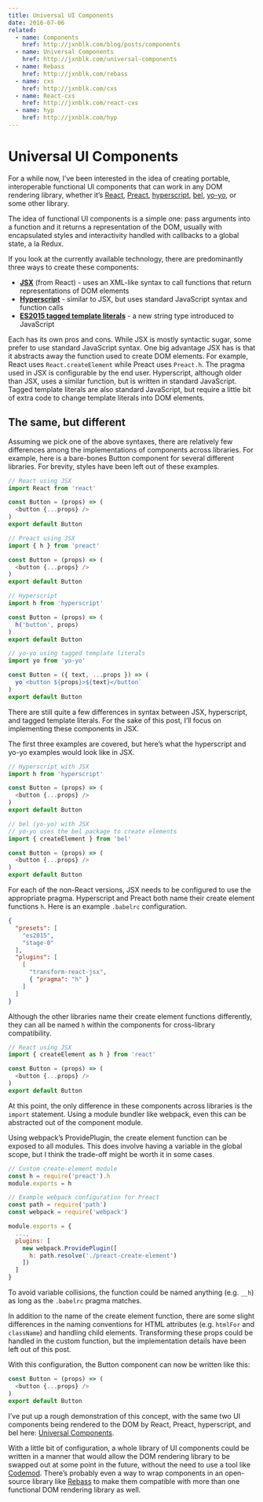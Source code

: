 ```yaml
---
title: Universal UI Components
date: 2016-07-06
related:
  - name: Components
    href: http://jxnblk.com/blog/posts/components
  - name: Universal Components
    href: http://jxnblk.com/universal-components
  - name: Rebass
    href: http://jxnblk.com/rebass
  - name: cxs
    href: http://jxnblk.com/cxs
  - name: React-cxs
    href: http://jxnblk.com/react-cxs
  - name: hyp
    href: http://jxnblk.com/hyp
---
```


# Universal UI Components

For a while now, I’ve been interested in the idea of creating portable,
interoperable functional UI components that can work in any DOM rendering library,
whether it’s
[React](https://facebook.github.io/react/),
[Preact](https://preactjs.com),
[hyperscript](https://github.com/dominictarr/hyperscript),
[bel](https://github.com/shama/bel),
[yo-yo](https://github.com/maxogden/yo-yo),
or some other library.

The idea of functional UI components is a simple one: pass arguments into a function and it returns a representation of the DOM,
usually with encapsulated styles and interactivity handled with callbacks to a global state, a la Redux.

If you look at the currently available technology, there are predominantly three ways to create these components:
- [**JSX**](https://facebook.github.io/jsx/) (from React) - uses an XML-like syntax to call functions that return representations of DOM elements
- [**Hyperscript**](https://github.com/dominictarr/hyperscript) - similar to JSX, but uses standard JavaScript syntax and function calls
- [**ES2015 tagged template literals**](https://developer.mozilla.org/en-US/docs/Web/JavaScript/Reference/Template_literals#Tagged_template_literals) - a new string type introduced to JavaScript

Each has its own pros and cons. While JSX is mostly syntactic sugar, some prefer to use standard JavaScript syntax.
One big advantage JSX has is that it abstracts away the function used to create DOM elements.
For example, React uses `React.createElement` while Preact uses `Preact.h`.
The pragma used in JSX is configurable by the end user.
Hyperscript, although older than JSX, uses a similar function, but is written in standard JavaScript.
Tagged template literals are also standard JavaScript,
but require a little bit of extra code to change template literals into DOM elements.

## The same, but different

Assuming we pick one of the above syntaxes,
there are relatively few differences among the implementations of components across libraries.
For example, here is a bare-bones Button component for several different libraries.
For brevity, styles have been left out of these examples.

```js
// React using JSX
import React from 'react'

const Button = (props) => (
  <button {...props} />
)
export default Button
```

```js
// Preact using JSX
import { h } from 'preact'

const Button = (props) => (
  <button {...props} />
)
export default Button
```

```js
// Hyperscript
import h from 'hyperscript'

const Button = (props) => (
  h('button', props)
)
export default Button
```

```js
// yo-yo using tagged template literals
import yo from 'yo-yo'

const Button = ({ text, ...props }) => (
  yo`<button ${props}>${text}</button`
)
export default Button
```

There are still quite a few differences in syntax between JSX, hyperscript, and tagged template literals.
For the sake of this post, I’ll focus on implementing these components in JSX.

The first three examples are covered, but here’s what the hyperscript and yo-yo examples would look like in JSX.

```js
// Hyperscript with JSX
import h from 'hyperscript'

const Button = (props) => (
  <button {...props} />
)
export default Button
```

```js
// bel (yo-yo) with JSX
// yo-yo uses the bel package to create elements
import { createElement } from 'bel'

const Button = (props) => (
  <button {...props} />
)
export default Button
```

For each of the non-React versions, JSX needs to be configured to use the appropriate pragma.
Hyperscript and Preact both name their create element functions `h`.
Here is an example `.babelrc` configuration.

```json
{
  "presets": [
    "es2015",
    "stage-0"
  ],
  "plugins": [
    [
      "transform-react-jsx",
      { "pragma": "h" }
    ]
  ]
}
```

Although the other libraries name their create element functions differently,
they can all be named `h` within the components for cross-library compatibility.

```js
// React using JSX
import { createElement as h } from 'react'

const Button = (props) => (
  <button {...props} />
)
export default Button
```

At this point, the only difference in these components across libraries is the `import` statement.
Using a module bundler like webpack, even this can be abstracted out of the component module.

Using webpack’s ProvidePlugin, the create element function can be exposed to all modules.
This does involve having a variable in the global scope, but I think the trade-off might be worth it in some cases.

```js
// Custom create-element module
const h = require('preact').h
module.exports = h
```

```js
// Example webpack configuration for Preact
const path = require('path')
const webpack = require('webpack')

module.exports = {
  ...,
  plugins: [
    new webpack.ProvidePlugin([
      h: path.resolve('./preact-create-element')
    ])
  ]
}
```

To avoid variable collisions, the function could be named anything (e.g. `__h`) as long as the `.babelrc` pragma matches.

In addition to the name of the create element function, there are some slight differences in the naming conventions
for HTML attributes (e.g. `htmlFor` and `className`) and handling child elements.
Transforming these props could be handled in the custom function, but the implementation details have been left out of this post.

With this configuration, the Button component can now be written like this:

```js
const Button = (props) => (
  <button {...props} />
)
export default Button
```

I’ve put up a rough demonstration of this concept, with the same two UI components being rendered to the DOM by
React, Preact, hyperscript, and bel here: [Universal Components](http://jxnblk.com/universal-components).

With a little bit of configuration, a whole library of UI components could be written in a manner that would allow
the DOM rendering library to be swapped out at some point in the future,
without the need to use a tool like [Codemod](https://github.com/facebook/codemod).
There’s probably even a way to wrap components in an open-source library like [Rebass](http://jxnblk.com/rebass)
to make them compatible with more than one functional DOM rendering library as well.

